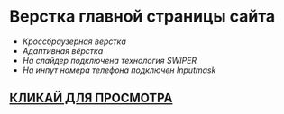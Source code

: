 # Верстка главной страницы сайта

- _Кроссбраузерная верстка_
- _Адаптивная вёрстка_
- _На слайдер подключена технология SWIPER_
- _На инпут номера телефона подключен Inputmask_

## [КЛИКАЙ ДЛЯ ПРОСМОТРА](https://jkrass210.github.io/AWAX/)
